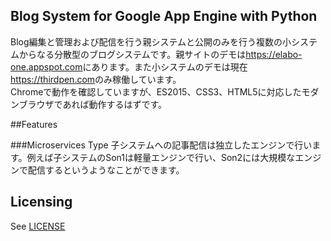 ## Blog System for Google App Engine with Python

Blog編集と管理および配信を行う親システムと公開のみを行う複数の小システムからなる分散型のブログシステムです。親サイトのデモは<https://elabo-one.appspot.com>にあります。また小システムのデモは現在<https://thirdpen.com>のみ稼働しています。  
Chromeで動作を確認していますが、ES2015、CSS3、HTML5に対応したモダンブラウザであれば動作するはずです。

##Features

###Microservices Type
子システムへの記事配信は独立したエンジンで行います。例えば子システムのSon1は軽量エンジンで行い、Son2には大規模なエンジンで配信するというようなことができます。


## Licensing
See [LICENSE](LICENSE)
